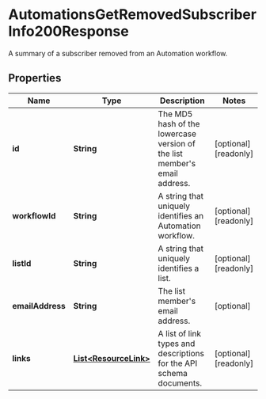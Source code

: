

# AutomationsGetRemovedSubscriberInfo200Response

A summary of a subscriber removed from an Automation workflow.

## Properties

| Name | Type | Description | Notes |
|------------ | ------------- | ------------- | -------------|
|**id** | **String** | The MD5 hash of the lowercase version of the list member&#39;s email address. |  [optional] [readonly] |
|**workflowId** | **String** | A string that uniquely identifies an Automation workflow. |  [optional] [readonly] |
|**listId** | **String** | A string that uniquely identifies a list. |  [optional] [readonly] |
|**emailAddress** | **String** | The list member&#39;s email address. |  [optional] |
|**links** | [**List&lt;ResourceLink&gt;**](ResourceLink.md) | A list of link types and descriptions for the API schema documents. |  [optional] [readonly] |



